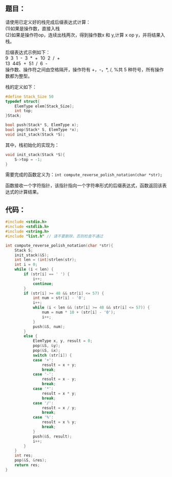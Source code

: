 ## 题目：

请使用已定义好的栈完成后缀表达式计算：  
(1)如果是操作数，直接入栈  
(2)如果是操作符op，连续出栈两次，得到操作数x 和 y,计算 x op y，并将结果入栈。

后缀表达式示例如下：  
9  3  1  -  3  *  +  10  2  /  +  
13  445  +  51  /  6  -  
操作数、操作符之间由空格隔开，操作符有 +，-，*, /, %共 5 种符号，所有操作数都为整型。

栈的定义如下：

```cpp
#define Stack_Size 50
typedef struct{
    ElemType elem[Stack_Size];
    int top;
}Stack;

bool push(Stack* S, ElemType x);
bool pop(Stack* S, ElemType *x);
void init_stack(Stack *S);
```

其中，栈初始化的实现为：

```cpp
void init_stack(Stack *S){
    S->top = -1;
}
```

需要完成的函数定义为：`int compute_reverse_polish_notation(char *str);`

函数接收一个字符指针，该指针指向一个字符串形式的后缀表达式，函数返回该表达式的计算结果。

## 代码：

```cpp
#include <stdio.h>
#include <stdlib.h>
#include <string.h>
#include "list.h" // 请不要删除，否则检查不通过

int compute_reverse_polish_notation(char *str){
    Stack S;
    init_stack(&S);
    int len = (int)strlen(str);
    int i = 0;
    while (i < len) {
        if (str[i] == ' ') {
            i++;
            continue;
        }
        if (str[i] >= 48 && str[i] <= 57) {
            int num = str[i] - '0';
            i++;
            while (i < len && (str[i] >= 48 && str[i] <= 57)) {
                num = num * 10 + (str[i] - '0');
                i++;
            }
            push(&S, num);
        }
        else {
            ElemType x, y, result = 0;
            pop(&S, &y);
            pop(&S, &x);
            switch (str[i]) {
            case '+':
                result = x + y;
                break;
            case '-':
                result = x - y;
                break;
            case '*':
                result = x * y;
                break;
            case '/':
                result = x / y;
                break;
            case '%':
                result = x % y;
                break;
            }
            push(&S, result);
            i++;
        }
    }
    int res;
    pop(&S, &res);
    return res;
}
```


